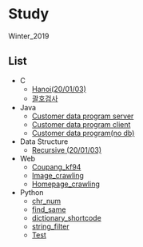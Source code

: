 # Study
 Winter_2019
## List
* C
  + [Hanoi(20/01/03)](https://github.com/17-76018348/Winter_2019/blob/master/C/hanoi.c)
  + [괄호검사](https://github.com/17-76018348/Winter_2019/blob/master/C/error.c)
* Java
  + [Customer data program server](https://github.com/17-76018348/Winter_2019/tree/master/java/cus_project/src/customer_server)
  + [Customer data program client](https://github.com/17-76018348/Winter_2019/tree/master/java/cus_project/src/customer_client)
  + [Customer data program(no db)](https://github.com/17-76018348/Winter_2019/tree/master/java/cus_nodb)
* Data Structure
  + [Recursive (20/01/03)](https://github.com/17-76018348/Winter_2019/blob/master/Data%20Structure/%EC%9E%90%EB%A3%8C%EA%B5%AC%EC%A1%B0_%EC%88%9C%ED%99%98.pdf)
* Web
  + [Coupang_kf94](https://github.com/17-76018348/Winter_2019/blob/master/web/find_kf94_coupang.py)
  + [Image_crawling](https://github.com/17-76018348/Winter_2019/blob/master/web/image_crawling.py)
  + [Homepage_crawling](https://github.com/17-76018348/Winter_2019/blob/master/web/web.py)
* Python
  + [chr_num](https://github.com/17-76018348/Winter_2019/blob/master/%ED%8C%8C%EC%9D%B4%EC%8D%AC/dic.py)
  + [find_same](https://github.com/17-76018348/Winter_2019/blob/master/%ED%8C%8C%EC%9D%B4%EC%8D%AC/find_same.py)
  + [dictionary_shortcode](https://github.com/17-76018348/Winter_2019/blob/master/%ED%8C%8C%EC%9D%B4%EC%8D%AC/short_code.py)
  + [string_filter](https://github.com/17-76018348/Winter_2019/blob/master/%ED%8C%8C%EC%9D%B4%EC%8D%AC/string_hw.py)
  + [Test](https://github.com/17-76018348/Winter_2019/blob/master/%ED%8C%8C%EC%9D%B4%EC%8D%AC/winter_Test.ipynb)
  
